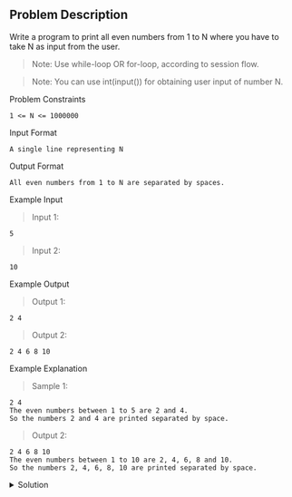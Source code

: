 ## Problem Description

Write a program to print all even numbers from 1 to N where you have to take N as input from the user.

>Note: Use while-loop OR for-loop, according to session flow.

>Note: You can use int(input()) for obtaining user input of number N.

Problem Constraints
```
1 <= N <= 1000000
```

Input Format
```
A single line representing N
```

Output Format
```
All even numbers from 1 to N are separated by spaces.
```

Example Input

>Input 1:
```
5
```

>Input 2:
```
10
```

Example Output

>Output 1:
```
2 4 
```

>Output 2:
```
2 4 6 8 10
```

Example Explanation

>Sample 1:
```
2 4
The even numbers between 1 to 5 are 2 and 4.
So the numbers 2 and 4 are printed separated by space.
```

>Output 2:
```
2 4 6 8 10
The even numbers between 1 to 10 are 2, 4, 6, 8 and 10.
So the numbers 2, 4, 6, 8, 10 are printed separated by space.
```

<details>
  <summary>Solution</summary>
    Solution is not yet added!